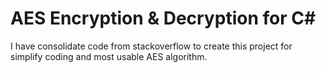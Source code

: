 # AES Encryption & Decryption for C#

I have consolidate code from stackoverflow to create this project for simplify coding and most usable AES algorithm.
